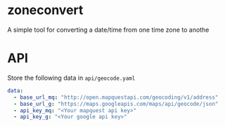 # zoneconvert
A simple tool for converting a date/time from one time zone to anothe

# API
Store the following data in ``api/geocode.yaml``

```yaml
data:
  - base_url_mq: "http://open.mapquestapi.com/geocoding/v1/address"
  - base_url_g: "https://maps.googleapis.com/maps/api/geocode/json"
  - api_key_mq: "<Your mapquest api key>"
  - api_key_g: "<Your google api key>"
```
